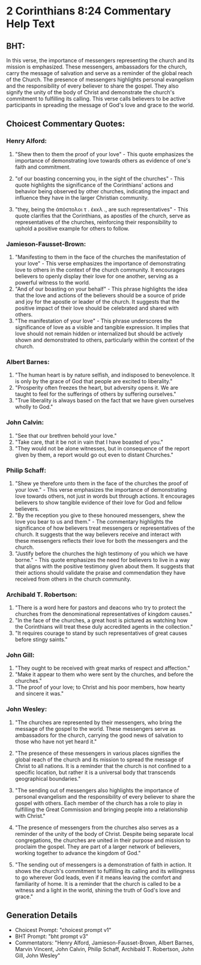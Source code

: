 # 2 Corinthians 8:24 Commentary Help Text

## BHT:
In this verse, the importance of messengers representing the church and its mission is emphasized. These messengers, ambassadors for the church, carry the message of salvation and serve as a reminder of the global reach of the Church. The presence of messengers highlights personal evangelism and the responsibility of every believer to share the gospel. They also signify the unity of the body of Christ and demonstrate the church's commitment to fulfilling its calling. This verse calls believers to be active participants in spreading the message of God's love and grace to the world.

## Choicest Commentary Quotes:
### Henry Alford:
1. "Shew then to them the proof of your love" - This quote emphasizes the importance of demonstrating love towards others as evidence of one's faith and commitment.

2. "of our boasting concerning you, in the sight of the churches" - This quote highlights the significance of the Corinthians' actions and behavior being observed by other churches, indicating the impact and influence they have in the larger Christian community.

3. "they, being the ἀπόστολοι τ . ἐκκλ ., are such representatives" - This quote clarifies that the Corinthians, as apostles of the church, serve as representatives of the churches, reinforcing their responsibility to uphold a positive example for others to follow.

### Jamieson-Fausset-Brown:
1. "Manifesting to them in the face of the churches the manifestation of your love" - This verse emphasizes the importance of demonstrating love to others in the context of the church community. It encourages believers to openly display their love for one another, serving as a powerful witness to the world.
2. "And of our boasting on your behalf" - This phrase highlights the idea that the love and actions of the believers should be a source of pride and joy for the apostle or leader of the church. It suggests that the positive impact of their love should be celebrated and shared with others.
3. "The manifestation of your love" - This phrase underscores the significance of love as a visible and tangible expression. It implies that love should not remain hidden or internalized but should be actively shown and demonstrated to others, particularly within the context of the church.

### Albert Barnes:
1. "The human heart is by nature selfish, and indisposed to benevolence. It is only by the grace of God that people are excited to liberality."
2. "Prosperity often freezes the heart, but adversity opens it. We are taught to feel for the sufferings of others by suffering ourselves."
3. "True liberality is always based on the fact that we have given ourselves wholly to God."

### John Calvin:
1. "See that our brethren behold your love."
2. "Take care, that it be not in vain that I have boasted of you."
3. "They would not be alone witnesses, but in consequence of the report given by them, a report would go out even to distant Churches."

### Philip Schaff:
1. "Shew ye therefore unto them in the face of the churches the proof of your love." - This verse emphasizes the importance of demonstrating love towards others, not just in words but through actions. It encourages believers to show tangible evidence of their love for God and fellow believers.
2. "By the reception you give to these honoured messengers, shew the love you bear to us and them." - The commentary highlights the significance of how believers treat messengers or representatives of the church. It suggests that the way believers receive and interact with these messengers reflects their love for both the messengers and the church.
3. "Justify before the churches the high testimony of you which we have borne." - This quote emphasizes the need for believers to live in a way that aligns with the positive testimony given about them. It suggests that their actions should validate the praise and commendation they have received from others in the church community.

### Archibald T. Robertson:
1. "There is a word here for pastors and deacons who try to protect the churches from the denominational representatives of kingdom causes."
2. "In the face of the churches, a great host is pictured as watching how the Corinthians will treat these duly accredited agents in the collection."
3. "It requires courage to stand by such representatives of great causes before stingy saints."

### John Gill:
1. "They ought to be received with great marks of respect and affection."
2. "Make it appear to them who were sent by the churches, and before the churches."
3. "The proof of your love; to Christ and his poor members, how hearty and sincere it was."

### John Wesley:
1. "The churches are represented by their messengers, who bring the message of the gospel to the world. These messengers serve as ambassadors for the church, carrying the good news of salvation to those who have not yet heard it."

2. "The presence of these messengers in various places signifies the global reach of the church and its mission to spread the message of Christ to all nations. It is a reminder that the church is not confined to a specific location, but rather it is a universal body that transcends geographical boundaries."

3. "The sending out of messengers also highlights the importance of personal evangelism and the responsibility of every believer to share the gospel with others. Each member of the church has a role to play in fulfilling the Great Commission and bringing people into a relationship with Christ."

4. "The presence of messengers from the churches also serves as a reminder of the unity of the body of Christ. Despite being separate local congregations, the churches are united in their purpose and mission to proclaim the gospel. They are part of a larger network of believers, working together to advance the kingdom of God."

5. "The sending out of messengers is a demonstration of faith in action. It shows the church's commitment to fulfilling its calling and its willingness to go wherever God leads, even if it means leaving the comfort and familiarity of home. It is a reminder that the church is called to be a witness and a light in the world, shining the truth of God's love and grace."


## Generation Details
- Choicest Prompt: "choicest prompt v1"
- BHT Prompt: "bht prompt v3"
- Commentators: "Henry Alford, Jamieson-Fausset-Brown, Albert Barnes, Marvin Vincent, John Calvin, Philip Schaff, Archibald T. Robertson, John Gill, John Wesley"
